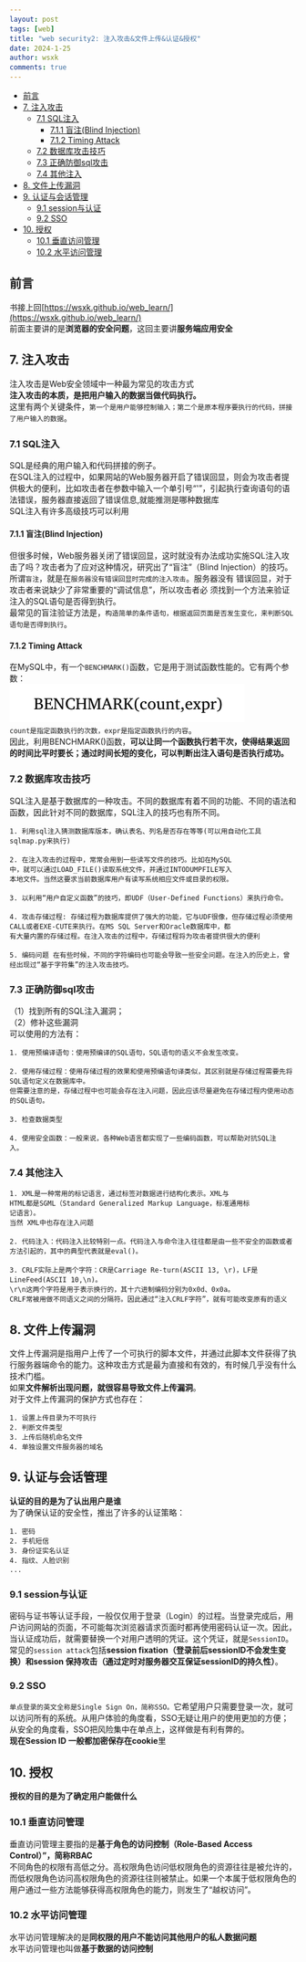 ```yaml
---
layout: post
tags: [web]
title: "web security2: 注入攻击&文件上传&认证&授权"
date: 2024-1-25 
author: wsxk
comments: true
---
```


- [前言](#前言)
- [7. 注入攻击](#7-注入攻击)
  - [7.1 SQL注入](#71-sql注入)
    - [7.1.1 盲注(Blind Injection)](#711-盲注blind-injection)
    - [7.1.2 Timing Attack](#712-timing-attack)
  - [7.2 数据库攻击技巧](#72-数据库攻击技巧)
  - [7.3 正确防御sql攻击](#73-正确防御sql攻击)
  - [7.4 其他注入](#74-其他注入)
- [8. 文件上传漏洞](#8-文件上传漏洞)
- [9. 认证与会话管理](#9-认证与会话管理)
  - [9.1 session与认证](#91-session与认证)
  - [9.2 SSO](#92-sso)
- [10. 授权](#10-授权)
  - [10.1 垂直访问管理](#101-垂直访问管理)
  - [10.2 水平访问管理](#102-水平访问管理)


## 前言<br>
书接上回[https://wsxk.github.io/web_learn/](https://wsxk.github.io/web_learn/)<br>
前面主要讲的是**浏览器的安全问题**，这回主要讲**服务端应用安全**<br>

## 7. 注入攻击<br>
注入攻击是Web安全领域中一种最为常见的攻击方式<br>
**注入攻击的本质，是把用户输入的数据当做代码执行。**<br>
这里有两个关键条件，`第一个是用户能够控制输入；第二个是原本程序要执行的代码，拼接了用户输入的数据`。<br>
### 7.1 SQL注入<br>
SQL是经典的用户输入和代码拼接的例子。<br>
在SQL注入的过程中，如果网站的Web服务器开启了错误回显，则会为攻击者提供极大的便利，比如攻击者在参数中输入一个单引号“'”，引起执行查询语句的语法错误，服务器直接返回了错误信息,就能推测是哪种数据库<br>
SQL注入有许多高级技巧可以利用<br>
#### 7.1.1 盲注(Blind Injection)<br>
但很多时候，Web服务器关闭了错误回显，这时就没有办法成功实施SQL注入攻击了吗？攻击者为了应对这种情况，研究出了“盲注”（Blind Injection）的技巧。<br>
所谓`盲注`，就是在`服务器没有错误回显时完成的注入攻击`。服务器没有
错误回显，对于攻击者来说缺少了非常重要的“调试信息”，所以攻击者必
须找到一个方法来验证注入的SQL语句是否得到执行。<br>
最常见的盲注验证方法是，`构造简单的条件语句，根据返回页面是否发生变化，来判断SQL语句是否得到执行`。<br>
#### 7.1.2 Timing Attack<br>
在MySQL中，有一个`BENCHMARK()`函数，它是用于测试函数性能的。它有两个参数：<br>
![](https://raw.githubusercontent.com/wsxk/wsxk_pictures/main/2023-12-30/20240125214538.png)<br>
`count是指定函数执行的次数，expr是指定函数执行的内容`。<br>
因此，利用BENCHMARK()函数，**可以让同一个函数执行若干次，使得结果返回的时间比平时要长；通过时间长短的变化，可以判断出注入语句是否执行成功。**<br>

### 7.2 数据库攻击技巧<br>
SQL注入是基于数据库的一种攻击。不同的数据库有着不同的功能、不同的语法和函数，因此针对不同的数据库，SQL注入的技巧也有所不同。<br>
```
1. 利用sql注入猜测数据库版本，确认表名、列名是否存在等等(可以用自动化工具 sqlmap.py来执行)

2. 在注入攻击的过程中，常常会用到一些读写文件的技巧。比如在MySQL
中，就可以通过LOAD_FILE()读取系统文件，并通过INTODUMPFILE写入
本地文件。当然这要求当前数据库用户有读写系统相应文件或目录的权限。

3. 以利用“用户自定义函数”的技巧，即UDF（User-Defined Functions）来执行命令。

4. 攻击存储过程: 存储过程为数据库提供了强大的功能，它与UDF很像，但存储过程必须使用CALL或者EXE-CUTE来执行。在MS SQL Server和Oracle数据库中，都
有大量内置的存储过程。在注入攻击的过程中，存储过程将为攻击者提供很大的便利

5. 编码问题 在有些时候，不同的字符编码也可能会导致一些安全问题。在注入的历史上，曾经出现过“基于字符集”的注入攻击技巧。
```

### 7.3 正确防御sql攻击<br>
（1）找到所有的SQL注入漏洞；<br>
（2）修补这些漏洞<br>
可以使用的方法有：<br>
```
1. 使用预编译语句：使用预编译的SQL语句，SQL语句的语义不会发生改变。

2. 使用存储过程：使用存储过程的效果和使用预编语句译类似，其区别就是存储过程需要先将SQL语句定义在数据库中。
但需要注意的是，存储过程中也可能会存在注入问题，因此应该尽量避免在存储过程内使用动态的SQL语句。

3. 检查数据类型

4. 使用安全函数：一般来说，各种Web语言都实现了一些编码函数，可以帮助对抗SQL注
入。
```

### 7.4 其他注入<br>
```
1. XML是一种常用的标记语言，通过标签对数据进行结构化表示。XML与
HTML都是SGML（Standard Generalized Markup Language，标准通用标
记语言）。
当然 XML中也存在注入问题

2. 代码注入：代码注入比较特别一点。代码注入与命令注入往往都是由一些不安全的函数或者方法引起的，其中的典型代表就是eval()。

3. CRLF实际上是两个字符：CR是Carriage Re-turn(ASCII 13, \r)，LF是LineFeed(ASCII 10,\n)。
\r\n这两个字符是用于表示换行的，其十六进制编码分别为0x0d、0x0a。
CRLF常被用做不同语义之间的分隔符。因此通过“注入CRLF字符”，就有可能改变原有的语义
```

## 8. 文件上传漏洞<br>
文件上传漏洞是指用户上传了一个可执行的脚本文件，并通过此脚本文件获得了执行服务器端命令的能力。这种攻击方式是最为直接和有效的，有时候几乎没有什么技术门槛。<br>
如果**文件解析出现问题，就很容易导致文件上传漏洞**。<br>
对于文件上传漏洞的保护方式也存在：<br>
```
1. 设置上传目录为不可执行
2. 判断文件类型
3. 上传后随机命名文件
4. 单独设置文件服务器的域名
```

## 9. 认证与会话管理<br>
**认证的目的是为了认出用户是谁**<br>
为了确保认证的安全性，推出了许多的认证策略：<br>
```
1. 密码
2. 手机短信
3. 身份证实名认证
4. 指纹、人脸识别
...
```
### 9.1 session与认证<br>
密码与证书等认证手段，一般仅仅用于登录（Login）的过程。当登录完成后，用户访问网站的页面，不可能每次浏览器请求页面时都再使用密码认证一次。因此，当认证成功后，就需要替换一个对用户透明的凭证。这个凭证，就是`SessionID`。<br>
常见的`session attack`包括**session fixation（登录前后sessionID不会发生变换）**和**session 保持攻击（通过定时对服务器交互保证sessionID的持久性）**。<br>
### 9.2 SSO<br>
`单点登录的英文全称是Single Sign On，简称SSO。`它希望用户只需要登录一次，就可以访问所有的系统。从用户体验的角度看，SSO无疑让用户的使用更加的方便；从安全的角度看，SSO把风险集中在单点上，这样做是有利有弊的。<br>
**现在Session ID 一般都加密保存在cookie**里<br>


## 10. 授权<br>
**授权的目的是为了确定用户能做什么**<br>
### 10.1 垂直访问管理<br>
垂直访问管理主要指的是**基于角色的访问控制（Role-Based Access Control）”，简称RBAC**<br>
不同角色的权限有高低之分。高权限角色访问低权限角色的资源往往是被允许的，而低权限角色访问高权限角色的资源往往则被禁止。如果一个本属于低权限角色的用户通过一些方法能够获得高权限角色的能力，则发生了“越权访问”。<br>

### 10.2 水平访问管理<br>
水平访问管理解决的是**同权限的用户不能访问其他用户的私人数据问题**<br>
水平访问管理也叫做**基于数据的访问控制**<br>

